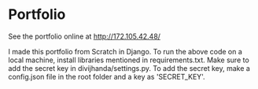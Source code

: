 # Portfolio

See the portfolio online at http://172.105.42.48/

I made this portfolio from Scratch in Django. To run the above code on a local machine, install libraries mentioned in requirements.txt. Make sure to add the secret key in divijhanda/settings.py. To add the secret key, make a config.json file in the root folder and a key as 'SECRET_KEY'.
